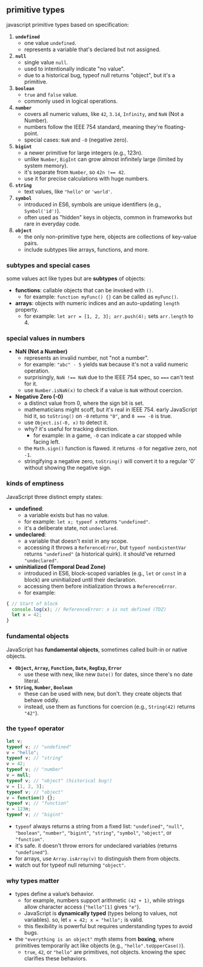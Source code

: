 ## primitive types
javascript primitive types based on specification:
1. **`undefined`**
	- one value `undefined`.
	- represents a variable that's declared but not assigned.
2. **`null`**
	- single value `null`. 
	- used to intentionally indicate "no value".
	- due to a historical bug, typeof null returns "object", but it's a primitive.
3. **`boolean`**
	- `true` and `false` value.
	- commonly used in logical operations.
4. **`number`**
	- covers all numeric values, like `42`, `3.14`, `Infinity`, and `NaN` (Not a Number).
	- numbers follow the IEEE 754 standard, meaning they're floating-point.
	- special cases: `NaN` and `-0` (negative zero).
5. **`bigint`**
	- a newer primitive for large integers (e.g., 123n).
	- unlike `Number`, `BigInt` can grow almost infinitely large (limited by system memory).
	- it's separate from `Number`, so `42n !== 42`.
	- use it for precise calculations with huge numbers.
6. **`string`**
	- text values, like `"hello"` or `'world'`.
7. **`symbol`**
	- introduced in ES6, symbols are unique identifiers (e.g., `Symbol('id')`).
	- often used as "hidden" keys in objects, common in frameworks but rare in everyday code.
8. **`object`**
	- the only non-primitive type here, objects are collections of key-value pairs.
	- include subtypes like arrays, functions, and more.
### subtypes and special cases
some values act like types but are **subtypes** of objects:
- **functions**: callable objects that can be invoked with `()`.
	- for example: `function myFunc() {}` can be called as `myFunc()`.
- **arrays**: objects with numeric indices and an auto-updating `length` property.
	- for example: `let arr = [1, 2, 3]; arr.push(4);` sets `arr.length` to 4. 
### special values in numbers
- **NaN (Not a Number)**
	- represents an invalid number, not "not a number".
	- for example: `"abc" - 5` yields `NaN` because it's not a valid numeric operation.
	- surprisingly, `NaN !== NaN` due to the IEEE 754 spec, so `===` can't test for it.
	- use `Number.isNaN(x)` to check if a value is `NaN` without coercion.
- **Negative Zero (-0)**
	- a distinct value from 0, where the sign bit is set.
	- mathematicians might scoff, but it's real in IEEE 754. early JavaScript hid it, so `toString()` on `-0` returns `"0"`, and `0 === -0` is true.
	- use `Object.is(-0, x)` to detect it.
	- why? it's useful for tracking direction. 
		- for example: in a game, `-0` can indicate a car stopped while facing left.
	- the `Math.sign()` function is flawed. it returns `-0` for negative zero, not `-1`.
	- stringifying a negative zero, `toString()` will convert it to a regular '0' without showing the negative sign.
### kinds of emptiness
JavaScript three distinct empty states:
- **undefined**: 
	- a variable exists but has no value. 
	- for example: `let x; typeof x` returns `"undefined"`. 
	- it's a deliberate state, not `undeclared`.
- **undeclared**: 
	- a variable that doesn't exist in any scope. 
	- accessing it throws a `ReferenceError`, but `typeof nonExistentVar` returns `"undefined"` (a historical quirk). it should've returned `"undeclared"`.
- **uninitialized (Temporal Dead Zone)** 
	- introduced in ES6, block-scoped variables (e.g., `let` or `const` in a block) are uninitialized until their declaration.
	- accessing them before initialization throws a `ReferenceError`.
	- for example:
```js
{ // Start of block
  console.log(x); // ReferenceError: x is not defined (TDZ)
  let x = 42;
}
```
### fundamental objects
JavaScript has **fundamental objects**, sometimes called built-in or native objects.
- **`Object`, `Array`, `Function`, `Date`, `RegExp`, `Error`**
	- use these with new, like new `Date()` for dates, since there's no date literal. 
- **`String`, `Number`, `Boolean`**
	- these can be used with new, but don't. they create objects that behave oddly. 
	- instead, use them as functions for coercion (e.g., `String(42)` returns `"42"`).
### the `typeof` operator
```js
let v;
typeof v; // "undefined"
v = "hello";
typeof v; // "string"
v = 42;
typeof v; // "number"
v = null;
typeof v; // "object" (historical bug!)
v = [1, 2, 3];
typeof v; // "object"
v = function() {};
typeof v; // "function"
v = 123n;
typeof v; // "bigint"
```
- `typeof` always returns a string from a fixed list: `"undefined"`, `"null"`, `"boolean"`, `"number"`, `"bigint"`, `"string"`, `"symbol"`, `"object"`, or `"function"`.
- it's safe. it doesn't throw errors for undeclared variables (returns `"undefined"`).
- for arrays, use `Array.isArray(v)` to distinguish them from objects.
- watch out for typeof null returning `"object"`.
### why types matter
- types define a value’s behavior. 
	- for example, numbers support arithmetic `(42 + 1)`, while strings allow character access (`"hello"[1]` gives `"e"`). 
	- JavaScript is **dynamically typed** (types belong to values, not variables). so, let `x = 42; x = "hello";` is valid.
	- this flexibility is powerful but requires understanding types to avoid bugs.
- the `"everything is an object"` myth stems from **boxing**, where primitives temporarily act like objects (e.g., `"hello".toUpperCase()`). 
	- `true`, `42`, or `"hello"` are primitives, not objects. knowing the spec clarifies these behaviors.